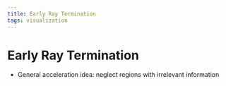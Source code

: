 ```yaml
---
title: Early Ray Termination
tags: visualization
---
```


# Early Ray Termination
- General acceleration idea: neglect regions with irrelevant information
















